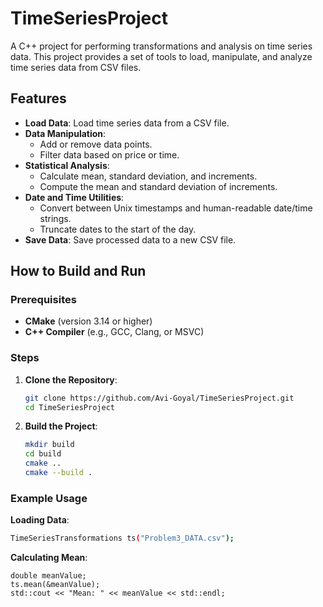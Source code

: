 # TimeSeriesProject

A C++ project for performing transformations and analysis on time series data. This project provides a set of tools to load, manipulate, and analyze time series data from CSV files.

## Features

- **Load Data**: Load time series data from a CSV file.
- **Data Manipulation**:
  - Add or remove data points.
  - Filter data based on price or time.
- **Statistical Analysis**:
  - Calculate mean, standard deviation, and increments.
  - Compute the mean and standard deviation of increments.
- **Date and Time Utilities**:
  - Convert between Unix timestamps and human-readable date/time strings.
  - Truncate dates to the start of the day.
- **Save Data**: Save processed data to a new CSV file.

## How to Build and Run

### Prerequisites

- **CMake** (version 3.14 or higher)
- **C++ Compiler** (e.g., GCC, Clang, or MSVC)

### Steps

1. **Clone the Repository**:
   ```bash
   git clone https://github.com/Avi-Goyal/TimeSeriesProject.git
   cd TimeSeriesProject

2. **Build the Project**:
   ```bash
   mkdir build
   cd build
   cmake ..
   cmake --build .

### Example Usage
**Loading Data**:
  ```bash
  TimeSeriesTransformations ts("Problem3_DATA.csv");
```


**Calculating Mean**:
  ```
  double meanValue;
  ts.mean(&meanValue);
  std::cout << "Mean: " << meanValue << std::endl;
  ```

  

   



